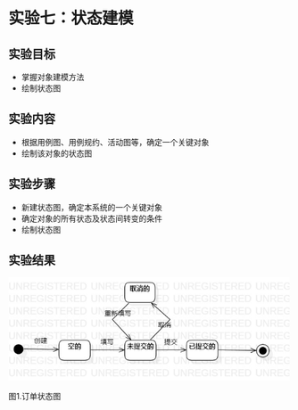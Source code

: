 # 实验七：状态建模

## 实验目标

- 掌握对象建模方法
- 绘制状态图

## 实验内容

- 根据用例图、用例规约、活动图等，确定一个关键对象
- 绘制该对象的状态图

## 实验步骤

- 新建状态图，确定本系统的一个关键对象
- 确定对象的所有状态及状态间转变的条件
- 绘制状态图

## 实验结果

![状态图](./Lab7_StatechartDiagram1.jpg)

图1.订单状态图
